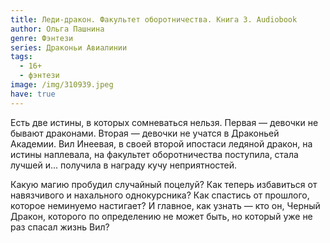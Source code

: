 ```yaml
---
title: Леди-дракон. Факультет оборотничества. Книга 3. Audiobook
author: Ольга Пашнина
genre: Фэнтези
series: Драконьи Авиалинии
tags:
  - 16+
  - фэнтези
image: /img/310939.jpeg
have: true
---
```

Есть две истины, в которых сомневаться нельзя. Первая — девочки не бывают драконами. Вторая — девочки не учатся в Драконьей Академии. Вил Инеевая, в своей второй ипостаси ледяной дракон, на истины наплевала, на факультет оборотничества поступила, стала лучшей и... получила в награду кучу неприятностей.

Какую магию пробудил случайный поцелуй? Как теперь избавиться от навязчивого и нахального однокурсника? Как спастись от прошлого, которое неминуемо настигает? И главное, как узнать — кто он, Черный Дракон, которого по определению не может быть, но который уже не раз спасал жизнь Вил?